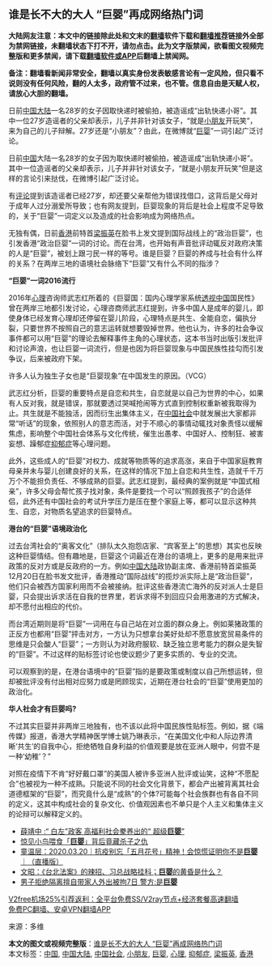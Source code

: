  <h2>谁是长不大的大人 “巨婴”再成网络热门词</h2> <p class="notice"><b>大陆网友注意：本文中的链接除此处和文末的<a href="https://github.com/bannedbook/fanqiang" >翻墙</a>软件下载和<a href="https://github.com/killgcd/justmysocks/blob/master/README.md">翻墙推荐</a>链接外全部为禁网链接，未翻墙状态下打不开，请勿点击。此为文字版禁闻，欲看图文视频完整版和更多禁闻，请下载<a href="https://github.com/bannedbook/fanqiang">翻墙软件或APP</a>后翻墙上禁闻网。</p><p>备注：翻墙看新闻非常安全，翻墙以真实身份发表敏感言论有一定风险，但只看不说则没有任何风险，翻的人太多，政府管不过来，也不管。信息自由是天赋人权，请放心大胆的翻墙。</b></p>  <div class="entry"> <p id="summary">日前<span class='wp_keywordlink_affiliate'><a href="https://www.bannedbook.org/" title="中国" target="_blank">中国</a></span><span class='wp_keywordlink_affiliate'><a href="https://www.bannedbook.org/" title="大陆" target="_blank">大陆</a></span>一名28岁的女子因取快递时被偷拍，被造谣成“出轨快递小哥”。其中一位27岁造谣者的父亲却表示，儿子并非针对该女子，“就是<a href="https://www.bannedbook.org/bnews/tag/%E5%B0%8F%E6%9C%8B%E5%8F%8B/" class="st_tag internal_tag" rel="tag" title="标签 小朋友 下的日志">小朋友</a>开玩笑”，来为自己的儿子辩解。27岁还是“小朋友”？由此，在微博就“<a href="https://www.bannedbook.org/bnews/tag/%E5%B7%A8%E5%A9%B4/" class="st_tag internal_tag" rel="tag" title="标签 巨婴 下的日志">巨婴</a>”一词引起广泛讨论。</p> <p id="conimg">日前<a href="https://www.bannedbook.org/bnews/tag/%E4%B8%AD%E5%9B%BD/" class="st_tag internal_tag" rel="tag" title="标签 中国 下的日志">中国</a>大陆一名28岁的女子因为取快递时被偷拍，被造谣成“出轨快递小哥”。其中一位造谣者的父亲却表示，儿子并非针对该女子，“就是小朋友开玩笑”但是这样的言论引来挞伐，在微博引起广泛讨论。</p> <p>有<span class='wp_keywordlink_affiliate'><a href="https://www.bannedbook.org/bnews/comments/" title="新闻评论" target="_blank">评论</a></span>提到该造谣者已经27岁，却还要父亲帮他为错误找借口，这背后是父母对于成年人过分溺爱所导致；也有网友提到，巨婴现象的背后是社会上程度不足导致的，关于“巨婴”一词定义以及造成的社会影响成为网络热点。</p> <p>无独有偶，日前<a href="https://www.bannedbook.org/bnews/tag/%e9%a6%99%e6%b8%af/" class="st_tag internal_tag" rel="tag" title="标签 香港 下的日志">香港</a>前特首<a href="https://www.bannedbook.org/bnews/tag/%e6%a2%81%e6%8c%af%e8%8b%b1/" class="st_tag internal_tag" rel="tag" title="标签 梁振英 下的日志">梁振英</a>在脸书上发文提到国际战线上的“政治巨婴”，也引发香港“政治巨婴”一词的讨论。而在台湾，也开始有声音批评动辄反对政府决策的人是“巨婴”，被划上跟刁民一样的等号。谁是巨婴？巨婴的养成与社会有什么样的关系？在两岸三地的语境社会脉络下“巨婴”又有什么不同的指涉？</p>  <p><strong>“巨婴”一词2016流行</strong></p> <p>2016年<a href="https://www.bannedbook.org/bnews/tag/%E5%BF%83%E7%90%86/" class="st_tag internal_tag" rel="tag" title="标签 心理 下的日志">心理</a>咨询师武志红所着的《巨婴国：国内心理学家系统<span class='wp_keywordlink'><a href="https://www.bannedbook.org/forum2/topic115.html" title="透视中国" target="_blank">透视中国</a></span>国民性》曾在两岸三地都引发讨论，心理咨商师武志红提到，许多中国人是成年的婴儿，即使身体已经发育心理却还停留在婴儿阶段，心理特点是共生、全能自恋，偏执分裂，只要世界不按照自己的意志运转就想要毁掉世界。他也认为，许多的社会争议事件都可以用“巨婴”的理论去解释事件主角的心理状态，这本书当时出版引发批评和讨论声浪，也让巨婴一词流行，但是也因为将巨婴现象与中国民族性挂勾而引发争议，后来被政府下架。</p> <p>许多人认为独生子女也是“巨婴现象”在中国发生的原因。（VCG）</p> <p>武志红分析，巨婴的重要特点是自恋和共生，自恋就是以自己为世界的中心，如果有人反对我，就是错误，那就要透过哭喊抢闹等方式直到控制权重新被我取得为止。共生就是不能独活，因而衍生出集体主义，在<a href="https://www.bannedbook.org/bnews/tag/%e4%b8%ad%e5%9b%bd%e7%a4%be%e4%bc%9a/" class="st_tag internal_tag" rel="tag" title="标签 中国社会 下的日志">中国社会</a>中就发展出大家都非常“听话”的现象，依照别人的意志而活，对于不顺心的事情动辄找对象责怪以缓解焦虑，影响整个中国社会体系与文化传统，催生出愚孝、中国好人、控制狂、被害妄想、躁郁症<a href="https://www.bannedbook.org/bnews/tag/%e6%8a%91%e9%83%81%e7%97%87/" class="st_tag internal_tag" rel="tag" title="标签 抑郁症 下的日志">抑郁症</a>等心理问题。</p>  <p>此外，这些成人的“巨婴”对权力、成就等物质等的追求高涨，来自于中国家庭教育母亲并未与婴儿创建良好的关系，在这样的情况下加上自恋和共生性，造就千千万万个不能担负责任、不够成熟的巨婴。武志红提到，最经典的案例就是“中国式相亲”，许多父母会帮忙孩子找对象，条件是要找一个可以“照顾我孩子”的合适伴侣，此外还有中国社会的考试升学压力是压在整个家庭上等，都可以显示这种共生、自恋，对物质名望追求的巨婴特点。</p> <p><strong>港台的“巨婴”语境政治化</strong></p> <p>过去台湾社会的“奥客文化”（排队太久抱怨店家、“宾客至上”的思想）其实也反映这种巨婴情结。但有趣地是，巨婴这个词最近在港台的语境上，更多的是用来批评政策的反对方或是反政府的一方。例如<a href="https://www.bannedbook.org/bnews/tag/%e4%b8%ad%e5%9b%bd%e5%a4%a7%e9%99%86/" class="st_tag internal_tag" rel="tag" title="标签 中国大陆 下的日志">中国大陆</a>政协副主席、香港前特首梁振英12月20日在脸书发文批评，香港推动“国际战线”的揽炒派实际上是“政治巨婴”，他们只会被西方国家利用而不会被接纳。批评这些香港流亡海外的反对派人士是巨婴，只会提出诉求活在自我的世界里，若诉求得不到回应只会用激进的方式解决，却不愿付出相应的代价。</p> <p>而台湾近期则是将“巨婴”一词用在与自己站在对立面的群众身上。例如莱猪政策的正反方也都用“巨婴”抨击对方，一方认为只想拿台美好处却不愿意放宽贸易条件的思维是只会酸人“巨婴”；一方则认为对政府服软、缺乏独立思考能力的群众是失智的“巨婴”。不过这样的贴标签讨论也使议题少了更多实质的、专业的交流。</p>  <p>可以观察到的是，在港台语境中的“巨婴”指的是要政策或制度以自己所想运转，但却被批评没有付出相对应努力或是罔顾现实，近期在港台社会的“巨婴”使用更加的政治化。</p> <p><strong>华人社会才有巨婴吗?</strong></p> <p>不过其实巨婴并非两岸三地独有，也不该以此将中国民族性贴标签。例如，据《端传媒》报道，香港大学精神医学博士姚乃琳表示，“在美国文化中和人际边界清晰‘共生’的自我中心，拒绝牺牲自身利益的价值观要是放在亚洲人眼中，何尝不是一种‘幼稚’？”</p> <p>对照在疫情下不肯“好好戴口罩”的美国人被许多亚洲人批评或讪笑，这种“不愿配合”也被视为一种不成熟。只能说不同的社会文化背景下，都会产出被背离其社会道德框架的“巨婴”，而究竟什么是“成熟”的个体?可能每个社会族群也有各自不同的定义，这其中构成社会的复杂文化、价值观因素也不单只是个人主义和集体主义的论辩可以解释定义的。</p>  <ul class='op-related-articles' title='相关阅读'> <li><a href='https://www.bannedbook.org/bnews/comments/20201226/1455152.html' target='_blank'>薛靖中 :“ 白左”政客 高福利社会豢养出的“ 超级<b>巨婴</b>”</a></li> <li><a href='https://www.bannedbook.org/bnews/funmedia/20200701/1353697.html' target='_blank'>惊见小鸟喂食「<b>巨婴</b>」背后竟藏杀子之仇</a></li> <li><a href='https://www.bannedbook.org/bnews/taiwannews/20200320/1297274.html' target='_blank'>童温层：2020.03.20｜抗疫别忘「五月花号」精神！会惊慌证明你不是<b>巨婴</b>｜（直播版）</a></li> <li><a href='https://www.bannedbook.org/bnews/cbnews/20200307/1289634.html' target='_blank'>文昭：《台北法案》的辣招、习总战略挂科；<b>巨婴</b>的黄昏是什么？ </a></li> <li><a href='https://www.bannedbook.org/bnews/baitai/20200209/1273698.html' target='_blank'>男子拒绝隔离擅自带家人外出被拘7日 警方:是<b>巨婴</b></a></li> </ul> <p class="texttj"> <a href="https://github.com/bannedbook/fanqiang/wiki/V2ray%E6%9C%BA%E5%9C%BA" target="_blank">V2free机场25%引荐返利：全平台免费SS/V2ray节点+经济套餐高速翻墙</a><br/> <a href="https://github.com/bannedbook/fanqiang/wiki/%E7%A6%81%E9%97%BB%E7%BD%91%E5%AE%89%E5%8D%93%E7%BF%BB%E5%A2%99%E6%96%B0%E9%97%BBAPP" target="_blank">免费PC翻墙、安卓VPN翻墙APP</a></p><p> 来源：多维 </p><a name='sharetosocial'></a>       <div><b>本文的图文或视频完整版</b>：<a href='https://www.bannedbook.org/bnews/comments/20201230/1457809.html'>谁是长不大的大人 “巨婴”再成网络热门词</a></div>  </div><!--END ENTRY--> <div class="postfooter"> <div>本文标签：<a href="https://www.bannedbook.org/bnews/tag/%E4%B8%AD%E5%9B%BD/" rel="tag">中国</a>, <a href="https://www.bannedbook.org/bnews/tag/%e4%b8%ad%e5%9b%bd%e5%a4%a7%e9%99%86/" rel="tag">中国大陆</a>, <a href="https://www.bannedbook.org/bnews/tag/%e4%b8%ad%e5%9b%bd%e7%a4%be%e4%bc%9a/" rel="tag">中国社会</a>, <a href="https://www.bannedbook.org/bnews/tag/%E5%B0%8F%E6%9C%8B%E5%8F%8B/" rel="tag">小朋友</a>, <a href="https://www.bannedbook.org/bnews/tag/%E5%B7%A8%E5%A9%B4/" rel="tag">巨婴</a>, <a href="https://www.bannedbook.org/bnews/tag/%E5%BF%83%E7%90%86/" rel="tag">心理</a>, <a href="https://www.bannedbook.org/bnews/tag/%e6%8a%91%e9%83%81%e7%97%87/" rel="tag">抑郁症</a>, <a href="https://www.bannedbook.org/bnews/tag/%e6%a2%81%e6%8c%af%e8%8b%b1/" rel="tag">梁振英</a>, <a href="https://www.bannedbook.org/bnews/tag/%e9%a6%99%e6%b8%af/" rel="tag">香港</a></div>  </div><!--END POSTFOOTER--> 